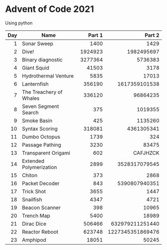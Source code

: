 # Advent of Code 2021
Using python

| Day | Name | Part 1 | Part 2 |
-----:|------|-------:|-------:|
|   1 | Sonar Sweep | 1400 | 1429 |
|   2 | Dive! | 1924923 | 1982495697 |
|   3 | Binary diagnostic | 3277364 | 5736383 |
|   4 | Giant Squid | 41503 | 3178 |
|   5 | Hydrothermal Venture | 5835 | 17013 |
|   6 | Lanternfish | 356190 | 1617359101538 |
|   7 | The Treachery of Whales | 336120 | 96864235 |
|   8 | Seven Segment Search | 375 | 1019355 |
|   9 | Smoke Basin | 425 | 1135260 |
|  10 | Syntax Scoring | 318081 | 4361305341 |
|  11 | Dumbo Octopus | 1739 | 324 |
|  12 | Passage Pathing | 3230 | 83475 |
|  13 | Transparent Origami | 602 | CAFJHZCK |
|  14 | Extended Polymerization | 2899 | 3528317079545 |
|  15 | Chiton | 373 | 2868 |
|  16 | Packet Decoder | 843 | 5390807940351 |
|  17 | Trick Shot | 3655 | 1447 |
|  18 | Snailfish | 4347 | 4721 |
|  19 | Beacon Scanner | 398 | 10965 |
|  20 | Trench Map | 5400 | 18989 |
|  21 | Dirac Dice | 506466 | 632979211251440 |
|  22 | Reactor Reboot | 623748 | 1227345351869476 |
|  23 | Amphipod | 18051 | 50245 |
